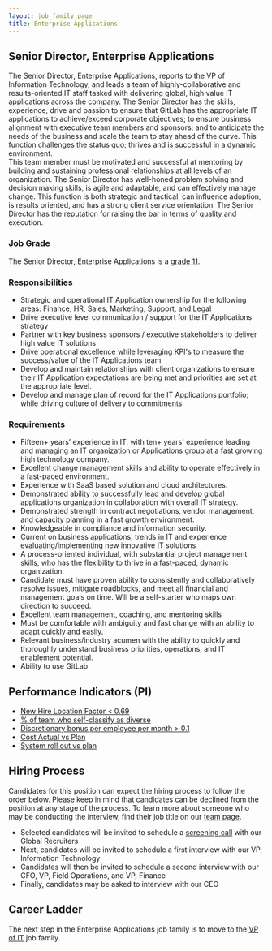 ```yaml
---
layout: job_family_page
title: Enterprise Applications
---
```


## Senior Director, Enterprise Applications

The Senior Director, Enterprise Applications, reports to the VP of Information Technology, and leads a team of highly-collaborative and results-oriented IT staff tasked with delivering global, high value IT applications across the company. The Senior Director has the skills, experience, drive and passion to ensure that GitLab has the appropriate IT applications to achieve/exceed corporate objectives; to ensure business alignment with executive team members and sponsors; and to anticipate the needs of the business and scale the team to stay ahead of the curve. This function challenges the status quo; thrives and is successful in a dynamic environment.  
This team member must be motivated and successful at mentoring by building and sustaining professional relationships at all levels of an organization. The Senior Director has well-honed problem solving and decision making skills, is agile and adaptable, and can effectively manage change. This function is both strategic and tactical, can influence adoption, is results oriented, and has a strong client service orientation. The Senior Director has the reputation for raising the bar in terms of quality and execution.  

### Job Grade

The Senior Director, Enterprise Applications is a [grade 11](/handbook/total-rewards/compensation/compensation-calculator/#gitlab-job-grades).

### Responsibilities

- Strategic and operational IT Application ownership for the following areas: Finance, HR, Sales, Marketing, Support, and Legal  
- Drive executive level communication / support for the IT Applications strategy  
- Partner with key business sponsors / executive stakeholders to deliver high value IT solutions  
- Drive operational excellence while leveraging KPI's to measure the success/value of the IT Applications team  
- Develop and maintain relationships with client organizations to ensure their IT Application expectations are being met and priorities are set at the appropriate level.  
- Develop and manage plan of record for the IT Applications portfolio; while driving culture of delivery to commitments  

### Requirements

- Fifteen+ years’ experience in IT, with ten+ years' experience leading and managing an IT organization or Applications group at a fast growing high technology company.  
- Excellent change management skills and ability to operate effectively in a fast-paced environment.  
- Experience with SaaS based solution and cloud architectures.  
- Demonstrated ability to successfully lead and develop global applications organization in collaboration with overall IT strategy.  
- Demonstrated strength in contract negotiations, vendor management, and capacity planning in a fast growth environment.  
- Knowledgeable in compliance and information security.  
- Current on business applications, trends in IT and experience evaluating/implementing new innovative IT solutions  
- A process-oriented individual, with substantial project management skills, who has the flexibility to thrive in a fast-paced, dynamic organization.  
- Candidate must have proven ability to consistently and collaboratively resolve issues, mitigate roadblocks, and meet all financial and management goals on time. Will be a self-starter who maps own direction to succeed.  
- Excellent team management, coaching, and mentoring skills  
- Must be comfortable with ambiguity and fast change with an ability to adapt quickly and easily.  
- Relevant business/industry acumen with the ability to quickly and thoroughly understand business priorities, operations, and IT enablement potential.
- Ability to use GitLab

## Performance Indicators (PI)

- [New Hire Location Factor < 0.69](/handbook/business-technology/metrics/#new-hire-location-factor--069)
- [% of team who self-classify as diverse](/handbook/business-technology/metrics/#percent--of-team-who-self-classify-as-diverse)
- [Discretionary bonus per employee per month > 0.1](/handbook/business-technology/metrics/#discretionary-bonus-per-employee-per-month--01)
- [Cost Actual vs Plan](/handbook/business-technology/metrics/#cost-actual-vs-plan)
- [System roll out vs plan](/handbook/business-technology/metrics/#system-roll-out-vs-plan)

## Hiring Process

Candidates for this position can expect the hiring process to follow the order below. Please keep in mind that candidates can be declined from the position at any stage of the process. To learn more about someone who may be conducting the interview, find their job title on our [team page](https://about.gitlab.com/company/team/).

- Selected candidates will be invited to schedule a [screening call](/handbook/hiring/#screening-call) with our Global Recruiters
- Next, candidates will be invited to schedule a first interview with our VP, Information Technology
- Candidates will then be invited to schedule a second interview with our CFO, VP, Field Operations, and VP, Finance
- Finally, candidates may be asked to interview with our CEO

## Career Ladder

The next step in the Enterprise Applications job family is to move to the [VP of IT](/job-families/finance/VP-Information-Technology) job family.

